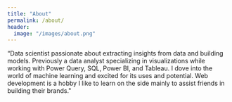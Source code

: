 ```yaml
---
title: "About"
permalink: /about/
header:
  image: "/images/about.png"
---
```


“Data scientist passionate about extracting insights from data and building models. Previously a data analyst specializing in visualizations while working with Power Query, SQL, Power BI, and Tableau. I dove into the world of machine learning and excited for its uses and potential. Web development is a hobby  I like to learn on the side mainly to assist friends in building their brands."
